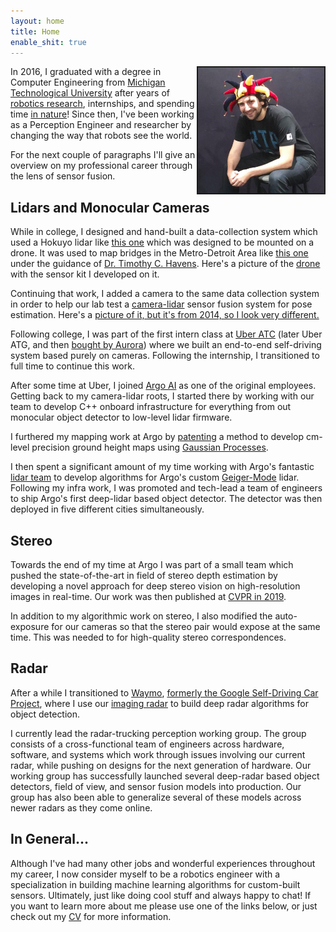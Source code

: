 ```yaml
---
layout: home
title: Home
enable_shit: true
---
```

<img style="float: right;" src="/funnyhat.jpg" border="2" width="40%">

In 2016, I graduated with a degree in Computer Engineering from [Michigan Technological University](https://www.mtu.edu/) after years of [robotics research](https://scholar.google.com/citations?user=E0nbCrYAAAAJ&hl=en), internships, and spending time [in nature](https://www.google.com/maps/place/Michigan+Technological+University/@47.0892921,-88.6100291,11.82z/data=!4m5!3m4!1s0x4d50c810d2807581:0x80d7ca9457d61ad5!8m2!3d47.1150259!4d-88.5452004)! Since then, I've been working as a Perception Engineer and researcher by changing the way that robots see the world.


For the next couple of paragraphs I'll give an overview on my professional career through the lens of sensor fusion.


## Lidars and Monocular Cameras
While in college, I designed and hand-built a data-collection system which used a Hokuyo lidar like [this one](https://acroname.com/store/lidar-scanner-r314-hokuyo-laser4?gclid=EAIaIQobChMIyZGAsYvr-QIVRjizAB2pqQy3EAQYBiABEgL4LfD_BwE) which was designed to be mounted on a drone. It was used to map bridges in the Metro-Detroit Area like [this one](https://mtri.org/mdot_uav.html) under the guidance of [Dr. Timothy C. Havens](https://www.mtu.edu/cs/department/people/faculty/havens/). Here's a picture of the [drone](https://www.mtu.edu/news/2018/12/leave-nothing-up-in-the-air-bridge-inspections-in-the-age-of-drones.html) with the sensor kit I developed on it.


Continuing that work, I added a camera to the same data collection system in order to help our lab test a [camera-lidar](https://asmedigitalcollection.asme.org/dynamicsystems/article-abstract/139/7/071002/395297/Heterogeneous-Multisensor-Fusion-for-Mobile) sensor fusion system for pose estimation. Here's a [picture of it, but it's from 2014, so I look very different.](https://www.flickr.com/photos/michigantechcoe/14477329427)


Following college, I was part of the first intern class at [Uber ATC](https://www.officelovin.com/2017/02/tour-ubers-advanced-technology-center/) (later Uber ATG, and then [bought by Aurora](https://investor.uber.com/news-events/news/press-release-details/2020/Aurora-is-acquiring-Ubers-self-driving-unit-Advanced-Technologies-Group-accelerating-development-of-the-Aurora-Driver/default.aspx)) where we built an end-to-end self-driving system based purely on cameras. Following the internship, I transitioned to full time to continue this work.


After some time at Uber, I joined [Argo AI](https://www.argo.ai/) as one of the original employees. Getting back to my camera-lidar roots, I started there by working with our team to develop C++ onboard infrastructure for everything from out monocular object detector to low-level lidar firmware.


I furthered my mapping work at Argo by [patenting](https://patents.google.com/patent/US11164369B2/en) a method to develop cm-level precision ground height maps using [Gaussian Processes](https://en.wikipedia.org/wiki/Gaussian_process#:~:text=In%20probability%20theory%20and%20statistics,of%20them%20is%20normally%20distributed.).


I then spent a significant amount of my time working with Argo's fantastic [lidar team](https://www.forbes.com/sites/samabuelsamid/2017/10/27/argo-ai-and-ford-double-down-on-lidar-acquire-princeton-lightwave/?sh=6a1555b3410a) to develop algorithms for Argo's custom [Geiger-Mode](https://www.argo.ai/company-news/breakthrough-new-lidar-technology-gives-argo-ai-the-edge-in-autonomous-delivery-and-ride-hail-services/) lidar. Following my infra work, I was promoted and tech-lead a team of engineers to ship Argo's first deep-lidar based object detector. The detector was then deployed in five different cities simultaneously.


## Stereo
Towards the end of my time at Argo I was part of a small team which pushed the state-of-the-art in field of stereo depth estimation by developing a novel approach for deep stereo vision on high-resolution images in real-time. Our work was then published at [CVPR in 2019](https://openaccess.thecvf.com/content_CVPR_2019/papers/Yang_Hierarchical_Deep_Stereo_Matching_on_High-Resolution_Images_CVPR_2019_paper.pdf).

 In addition to my algorithmic work on stereo, I also modified the auto-exposure for our cameras so that the stereo pair would expose at the same time. This was needed to for high-quality stereo correspondences.


## Radar
After a while I transitioned to [Waymo](https://waymo.com/), [formerly the Google Self-Driving Car Project](https://waymo.com/company/), where I use our [imaging radar](https://www.forbes.com/sites/bradtempleton/2021/11/15/waymos-new-imaging-radar-takes-them-through-san-francisco-fog/?sh=d07c3602937f) to build deep radar algorithms for object detection.

I currently lead the radar-trucking perception working group. The group consists of a cross-functional team of engineers across hardware, software, and systems which work through issues involving our current radar, while pushing on designs for the next generation of hardware.  Our working group has successfully launched several deep-radar based object detectors, field of view, and sensor fusion models into production. Our group has also been able to generalize several of these models across newer radars as they come online.


## In General...
Although I've had many other jobs and wonderful experiences throughout my career, I now consider myself to be a robotics engineer with a specialization in building machine learning algorithms for custom-built sensors. Ultimately, just like doing cool stuff and always happy to chat! If you want to learn more about me please use one of the links below, or just check out my [CV](/ManelaCV.pdf) for more information.
